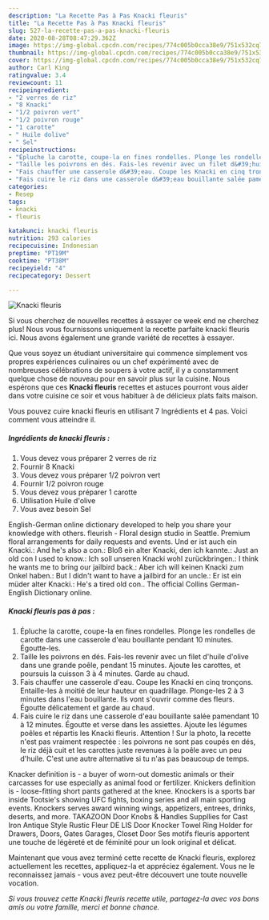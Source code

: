 ```yaml
---
description: "La Recette Pas à Pas Knacki fleuris"
title: "La Recette Pas à Pas Knacki fleuris"
slug: 527-la-recette-pas-a-pas-knacki-fleuris
date: 2020-08-28T08:47:29.362Z
image: https://img-global.cpcdn.com/recipes/774c005b0cca38e9/751x532cq70/knacki-fleuris-photo-principale-de-la-recette.jpg
thumbnail: https://img-global.cpcdn.com/recipes/774c005b0cca38e9/751x532cq70/knacki-fleuris-photo-principale-de-la-recette.jpg
cover: https://img-global.cpcdn.com/recipes/774c005b0cca38e9/751x532cq70/knacki-fleuris-photo-principale-de-la-recette.jpg
author: Carl King
ratingvalue: 3.4
reviewcount: 11
recipeingredient:
- "2 verres de riz"
- "8 Knacki"
- "1/2 poivron vert"
- "1/2 poivron rouge"
- "1 carotte"
- " Huile dolive"
- " Sel"
recipeinstructions:
- "Épluche la carotte, coupe-la en fines rondelles. Plonge les rondelles de carotte dans une casserole d&#39;eau bouillante pendant 10 minutes. Égoutte-les."
- "Taille les poivrons en dés. Fais-les revenir avec un filet d&#39;huile d&#39;olive dans une grande poêle, pendant 15 minutes. Ajoute les carottes, et poursuis la cuisson 3 à 4 minutes. Garde au chaud."
- "Fais chauffer une casserole d&#39;eau. Coupe les Knacki en cinq tronçons. Entaille-les à moitié de leur hauteur en quadrillage. Plonge-les 2 à 3 minutes dans l&#39;eau bouillante. Ils vont s&#39;ouvrir comme des fleurs. Égoutte délicatement et garde au chaud."
- "Fais cuire le riz dans une casserole d&#39;eau bouillante salée pamendant 10 à 12 minutes. Égoutte et verse dans les assiettes. Ajoute les légumes poêles et répartis les Knacki fleuris. Attention ! Sur la photo, la recette n&#39;est pas vraiment respectée : les poivrons ne sont pas coupés en dés, le riz déjà cuit et les carottes juste revenues à la poêle avec un peu d&#39;huile. C&#39;est une autre alternative si tu n&#39;as pas beaucoup de temps."
categories:
- Resep
tags:
- knacki
- fleuris

katakunci: knacki fleuris 
nutrition: 293 calories
recipecuisine: Indonesian
preptime: "PT19M"
cooktime: "PT38M"
recipeyield: "4"
recipecategory: Dessert

---
```



![Knacki fleuris](https://img-global.cpcdn.com/recipes/774c005b0cca38e9/751x532cq70/knacki-fleuris-photo-principale-de-la-recette.jpg)

Si vous cherchez de nouvelles recettes à essayer ce week end ne cherchez plus! Nous vous fournissons uniquement la recette parfaite knacki fleuris ici. Nous avons également une grande variété de recettes à essayer.

Que vous soyez un étudiant universitaire qui commence simplement vos propres expériences culinaires ou un chef expérimenté avec de nombreuses célébrations de soupers à votre actif, il y a constamment quelque chose de nouveau pour en savoir plus sur la cuisine. Nous espérons que ces <strong> Knacki fleuris </strong> recettes et astuces pourront vous aider dans votre cuisine ce soir et vous habituer à de délicieux plats faits maison.

<!--inarticleads1-->

Vous pouvez cuire knacki fleuris en utilisant 7 Ingrédients et 4 pas. Voici comment vous atteindre il.

##### Ingrédients de knacki fleuris :

1. Vous devez vous préparer 2 verres de riz
1. Fournir 8 Knacki
1. Vous devez vous préparer 1/2 poivron vert
1. Fournir 1/2 poivron rouge
1. Vous devez vous préparer 1 carotte
1. Utilisation  Huile d&#39;olive
1. Vous avez besoin  Sel


English-German online dictionary developed to help you share your knowledge with others. fleurish - Floral design studio in Seattle. Premium floral arrangements for daily requests and events. Und er ist auch ein Knacki.: And he&#39;s also a con.: Bloß ein alter Knacki, den ich kannte.: Just an old con I used to know.: Ich soll unseren Knacki wohl zurückbringen.: I think he wants me to bring our jailbird back.: Aber ich will keinen Knacki zum Onkel haben.: But I didn&#39;t want to have a jailbird for an uncle.: Er ist ein müder alter Knacki.: He&#39;s a tired old con.. The official Collins German-English Dictionary online. 

<!--inarticleads2-->

##### Knacki fleuris pas à pas :

1. Épluche la carotte, coupe-la en fines rondelles. Plonge les rondelles de carotte dans une casserole d&#39;eau bouillante pendant 10 minutes. Égoutte-les.
1. Taille les poivrons en dés. Fais-les revenir avec un filet d&#39;huile d&#39;olive dans une grande poêle, pendant 15 minutes. Ajoute les carottes, et poursuis la cuisson 3 à 4 minutes. Garde au chaud.
1. Fais chauffer une casserole d&#39;eau. Coupe les Knacki en cinq tronçons. Entaille-les à moitié de leur hauteur en quadrillage. Plonge-les 2 à 3 minutes dans l&#39;eau bouillante. Ils vont s&#39;ouvrir comme des fleurs. Égoutte délicatement et garde au chaud.
1. Fais cuire le riz dans une casserole d&#39;eau bouillante salée pamendant 10 à 12 minutes. Égoutte et verse dans les assiettes. Ajoute les légumes poêles et répartis les Knacki fleuris. Attention ! Sur la photo, la recette n&#39;est pas vraiment respectée : les poivrons ne sont pas coupés en dés, le riz déjà cuit et les carottes juste revenues à la poêle avec un peu d&#39;huile. C&#39;est une autre alternative si tu n&#39;as pas beaucoup de temps.


Knacker definition is - a buyer of worn-out domestic animals or their carcasses for use especially as animal food or fertilizer. Knickers definition is - loose-fitting short pants gathered at the knee. Knockers is a sports bar inside Tootsie&#39;s showing UFC fights, boxing series and all main sporting events. Knockers serves award winning wings, appetizers, entrees, drinks, deserts, and more. TAKAZOON Door Knobs &amp; Handles Suppllies for Cast Iron Antique Style Rustic Fleur DE LIS Door Knocker Towel Ring Holder for Drawers, Doors, Gates Garages, Closet Door Ses motifs fleuris apportent une touche de légèreté et de féminité pour un look original et délicat. 

<!--inarticleads1-->

<p>
Maintenant que vous avez terminé cette recette de Knacki fleuris, explorez actuellement les recettes, appliquez-la et appréciez également. Vous ne le reconnaissez jamais - vous avez peut-être découvert une toute nouvelle vocation.
</p>

<p>
<i>Si vous trouvez cette Knacki fleuris recette utile, partagez-la avec vos bons amis ou votre famille, merci et bonne chance.</i>
</p>
